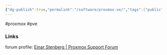 ```yaml
---
{"dg-publish":true,"permalink":"/software/proxmox-ve/","tags":["public"],"noteIcon":"1"}
---
```


#proxmox #pve



### Links
forum profile: [Einar Stenberg | Proxmox Support Forum](https://forum.proxmox.com/members/einar-stenberg.19433/#recent-content)